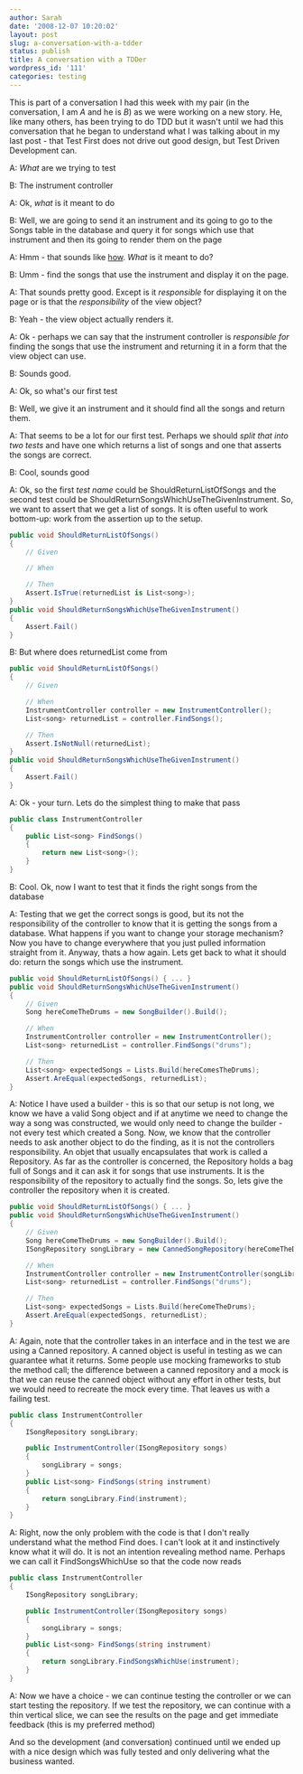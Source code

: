 ```yaml
---
author: Sarah
date: '2008-12-07 10:20:02'
layout: post
slug: a-conversation-with-a-tdder
status: publish
title: A conversation with a TDDer
wordpress_id: '111'
categories: testing
---
```


This is part of a conversation I had this week with my pair (in the conversation, I am <em>A</em> and he is <em>B</em>) as we were working on a new story. He, like many others, has been trying to do TDD but it wasn't until we had this conversation that he began to understand what I was talking about in my last post - that Test First does not drive out good design, but Test Driven Development can.

A: <em>What</em> are we trying to test

B: The instrument controller

A: Ok, <em>what</em> is it meant to do

B: Well, we are going to send it an instrument and its going to go to the Songs table in the database and query it for songs which use that instrument and then its going to render them on the page

A: Hmm - that sounds like <span style="text-decoration: underline;">how</span>. <em>What</em> is it meant to do?

B: Umm - find the songs that use the instrument and display it on the page.

A: That sounds pretty good. Except is it <em>responsible</em> for displaying it on the page or is that the <em>responsibility</em> of the view object?

B: Yeah - the view object actually renders it.

A: Ok - perhaps we can say that the instrument controller is <em>responsible</em> <em>for</em> finding the songs that use the instrument and returning it in a form that the view object can use.

B: Sounds good.

A: Ok, so what's our first test

B: Well, we give it an instrument and it should find all the songs and return them.

A: That seems to be a lot for our first test. Perhaps we should <em>split</em><em> that into two tests</em> and have one which returns a list of songs and one that asserts the songs are correct.

B: Cool, sounds good

A: Ok, so the first <em>test name</em> could be ShouldReturnListOfSongs and the second test could be ShouldReturnSongsWhichUseTheGivenInstrument. So, we want to assert that we get a list of songs. It is often useful to work bottom-up: work from the assertion up to the setup.

``` csharp
public void ShouldReturnListOfSongs()
{
	// Given

	// When

	// Then
	Assert.IsTrue(returnedList is List<song>);
}
public void ShouldReturnSongsWhichUseTheGivenInstrument()
{
	Assert.Fail()
}
```

B: But where does returnedList come from

``` csharp
public void ShouldReturnListOfSongs()
{
	// Given

	// When
	InstrumentController controller = new InstrumentController();
	List<song> returnedList = controller.FindSongs();

	// Then
	Assert.IsNotNull(returnedList);
}
public void ShouldReturnSongsWhichUseTheGivenInstrument()
{
	Assert.Fail()
}
```

A: Ok - your turn. Lets do the simplest thing to make that pass

``` csharp
public class InstrumentController
{
	public List<song> FindSongs()
	{
		return new List<song>();
	}
}
```

B: Cool. Ok, now I want to test that it finds the right songs from the database

A: Testing that we get the correct songs is good, but its not the responsibility of the controller to know that it is getting the songs from a database. What happens if you want to change your storage mechanism? Now you have to change everywhere that you just pulled information straight from it. Anyway, thats a how again. Lets get back to what it should do: return the songs which use the instrument.

``` csharp
public void ShouldReturnListOfSongs() { ... }
public void ShouldReturnSongsWhichUseTheGivenInstrument()
{
	// Given
	Song hereComeTheDrums = new SongBuilder().Build();

	// When
	InstrumentController controller = new InstrumentController();
	List<song> returnedList = controller.FindSongs("drums");

	// Then
	List<song> expectedSongs = Lists.Build(hereComesTheDrums);
	Assert.AreEqual(expectedSongs, returnedList);
}
```

A: Notice I have used a builder - this is so that our setup is not long, we know we have a valid Song object and if at anytime we need to change the way a song was constructed, we would only need to change the builder - not every test which created a Song. Now, we know that the controller needs to ask another object to do the finding, as it is not the controllers responsibility. An objet that usually encapsulates that work is called a Repository. As far as the controller is concerned, the Repository holds a bag full of Songs and it can ask it for songs that use instruments. It is the responsibility of the repository to actually find the songs. So, lets give the controller the repository when it is created.

``` csharp
public void ShouldReturnListOfSongs() { ... }
public void ShouldReturnSongsWhichUseTheGivenInstrument()
{
	// Given
	Song hereComeTheDrums = new SongBuilder().Build();
	ISongRepository songLibrary = new CannedSongRepository(hereComeTheDrums);

	// When
	InstrumentController controller = new InstrumentController(songLibrary);
	List<song> returnedList = controller.FindSongs("drums");

	// Then
	List<song> expectedSongs = Lists.Build(hereComeTheDrums);
	Assert.AreEqual(expectedSongs, returnedList);
}
```

A: Again, note that the controller takes in an interface and in the test we are using a Canned repository. A canned object is useful in testing as we can guarantee what it returns. Some people use mocking frameworks to stub the method call; the difference between a canned repository and a mock is that we can reuse the canned object without any effort in other tests, but we would need to recreate the mock every time. That leaves us with a failing test.

``` csharp
public class InstrumentController
{
	ISongRepository songLibrary;

	public InstrumentController(ISongRepository songs)
	{
		songLibrary = songs;
	}
	public List<song> FindSongs(string instrument)
	{
		return songLibrary.Find(instrument);
	}
}
```

A: Right, now the only problem with the code is that I don't really understand what the method Find does. I can't look at it and instinctively know what it will do. It is not an intention revealing method name. Perhaps we can call it FindSongsWhichUse so that the code now reads

``` csharp
public class InstrumentController
{
	ISongRepository songLibrary;

	public InstrumentController(ISongRepository songs)
	{
		songLibrary = songs;
	}
	public List<song> FindSongs(string instrument)
	{
		return songLibrary.FindSongsWhichUse(instrument);
	}
}
```

A: Now we have a choice - we can continue testing the controller or we can start testing the repository. If we test the repository, we can continue with a thin vertical slice, we can see the results on the page and get immediate feedback (this is my preferred method)

And so the development (and conversation) continued until we ended up with a nice design which was fully tested and only delivering what the business wanted.